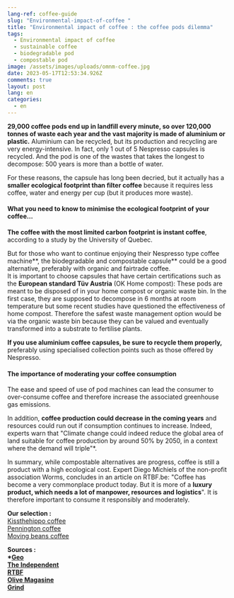 ```yaml
---
lang-ref: coffee-guide
slug: "Environmental-impact-of-coffee "
title: "Environmental impact of coffee : the coffee pods dilemma"
tags:
  - Environmental impact of coffee
  - sustainable coffee
  - biodegradable pod
  - compostable pod
image: /assets/images/uploads/omnm-coffee.jpg
date: 2023-05-17T12:53:34.926Z
comments: true
layout: post
lang: en
categories:
  - en
---
```

**29,000 coffee pods end up in landfill every minute, so over 120,000 tonnes of waste each year and the vast majority is made of aluminium or plastic.** Aluminium can be recycled, but its production and recycling are very energy-intensive. In fact, only 1 out of 5 Nespresso capsules is recycled. And the pod is one of the wastes that takes the longest to decompose: 500 years is more than a bottle of water.

For these reasons, the capsule has long been decried, but it actually has a **smaller ecological footprint than filter coffee** because it requires less coffee, water and energy per cup (but it produces more waste).



#### What you need to know to minimise the ecological footprint of your coffee…

**The coffee with the most limited carbon footprint is instant coffee**, according to a study by the University of Quebec. 

But for those who want to continue enjoying their Nespresso type coffee machine**, the biodegradable and compostable capsule** could be a good alternative, preferably with organic and fairtrade coffee. \
It is important to choose capsules that have certain certifications such as the **European standard Tüv Austria** (OK Home compost): These pods are meant to be disposed of in your home compost or organic waste bin. In the first case, they are supposed to decompose in 6 months at room temperature but some recent studies have questioned the effectiveness of home compost. Therefore the safest waste management option would be via the organic waste bin because they can be valued and eventually transformed into a substrate to fertilise plants.

**If you use aluminium coffee capsules, be sure to recycle them properly,** preferably using specialised collection points such as those offered by Nespresso.

#### The importance of moderating your coffee consumption

The ease and speed of use of pod machines can lead the consumer to over-consume coffee and therefore increase the associated greenhouse gas emissions.

In addition, **coffee production could decrease in the coming years** and resources could run out if consumption continues to increase. Indeed, experts warn that "Climate change could indeed reduce the global area of land suitable for coffee production by around 50% by 2050, in a context where the demand will triple"*. 

In summary, while compostable alternatives are progress, coffee is still a product with a high ecological cost. Expert Diego Michiels of the non-profit association Worms, concludes in an article on RTBF.be: "Coffee has become a very commonplace product today. But it is more of a **luxury product, which needs a lot of manpower, resources and logistics**". It is therefore important to consume it responsibly and moderately.

**Our selection :** \
[Kissthehippo coffee](https://kissthehippo.com/products/coffee-subscription)\
[Pennington coffee](https://penningtonscoffee.co.uk/products/compostable-coffee-pods)\
[Moving beans coffee](https://www.movingbeans.com/collections/our-coffee)

**Sources :** \
**\*[Geo ](https://www.movingbeans.com/collections/our-coffee)**\
**[The Independent ](https://www.independent.co.uk/climate-change/news/coffee-pods-decompose-plastic-pollution-b1932664.html)**\
**[RTBF](https://www.rtbf.be/article/une-capsule-de-cafe-compostable-est-elle-eco-friendly-en-termes-de-bilan-carbone-le-cafe-pese-3x-plus-que-lemballage-11109223)**\
**[Olive Magasine](https://www.olivemagazine.com/guides/best-eco-friendly-coffee-pods/)**\
**[Grind](https://grind.co.uk/blogs/features/coffee-pods-from-the-future#:~:text=Introducing%20the%20World%27s%20Most%20Sustainable%20Coffee%20Pods.&text=29%2C000%20single%2Duse%20coffee%20pods,Grind%27s%20take%20just%2026%20weeks)**